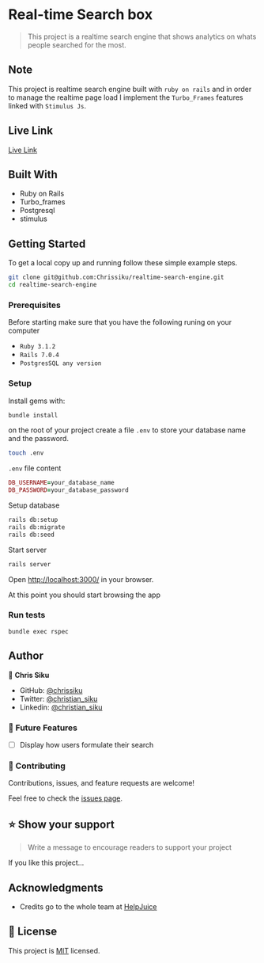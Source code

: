 # Real-time Search box
> This project is a realtime search engine that shows analytics on whats people searched for the most.

## Note
This project is realtime search engine built with `ruby on rails` and in order to manage the realtime page load I implement the `Turbo_Frames` features linked with `Stimulus Js`.

## Live Link
[Live Link](https://rails-tw19.onrender.com/articles)

## Built With

- Ruby on Rails
- Turbo_frames
- Postgresql
- stimulus

## Getting Started

To get a local copy up and running follow these simple example steps.

```sh
git clone git@github.com:Chrissiku/realtime-search-engine.git
cd realtime-search-engine
```

### Prerequisites
Before starting make sure that you have the following runing on your computer
- `Ruby 3.1.2`
- `Rails 7.0.4`
- `PostgresSQL any version`

### Setup

Install gems with:
```sh
bundle install
```
on the root of your project create a file `.env` to store your database name and the password.

```sh
touch .env
```
`.env` file content
```ruby
DB_USERNAME=your_database_name
DB_PASSWORD=your_database_password
```

Setup database

```sh
rails db:setup
rails db:migrate
rails db:seed
```

Start server 

```sh
rails server
```

Open [http://localhost:3000/](http://localhost:3000/]) in your browser.
 
 At this point you should start browsing the app
### Run tests

```
bundle exec rspec
```
## Author

👤 **Chris Siku**

- GitHub: [@chrissiku](https://github.com/chrissiku)
- Twitter: [@christian_siku](https://twitter.com/christian_siku)
- Linkedin: [@christian_siku](https://www.linkedin.com/in/christian-siku/)




### 🔭 Future Features

- [ ] Display how users formulate their search

### 🤝 Contributing 
Contributions, issues, and feature requests are welcome!

Feel free to check the [issues page](../../issues/).


<!-- SUPPORT -->

## ⭐️ Show your support

> Write a message to encourage readers to support your project

If you like this project...


## Acknowledgments

- Credits go to the whole team at [HelpJuice](https://www.Helpjuice.com)

## 📝 License

This project is [MIT](./LICENCE) licensed.
